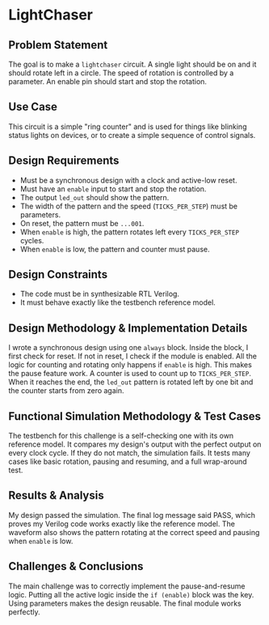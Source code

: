 # LightChaser

## Problem Statement
The goal is to make a `lightchaser` circuit. A single light should be on and it should rotate left in a circle. The speed of rotation is controlled by a parameter. An enable pin should start and stop the rotation.

## Use Case
This circuit is a simple "ring counter" and is used for things like blinking status lights on devices, or to create a simple sequence of control signals.

## Design Requirements
- Must be a synchronous design with a clock and active-low reset.
- Must have an `enable` input to start and stop the rotation.
- The output `led_out` should show the pattern.
- The width of the pattern and the speed (`TICKS_PER_STEP`) must be parameters.
- On reset, the pattern must be `...001`.
- When `enable` is high, the pattern rotates left every `TICKS_PER_STEP` cycles.
- When `enable` is low, the pattern and counter must pause.

## Design Constraints
- The code must be in synthesizable RTL Verilog.
- It must behave exactly like the testbench reference model.

## Design Methodology & Implementation Details
I wrote a synchronous design using one `always` block. Inside the block, I first check for reset. If not in reset, I check if the module is enabled. All the logic for counting and rotating only happens if `enable` is high. This makes the pause feature work. A counter is used to count up to `TICKS_PER_STEP`. When it reaches the end, the `led_out` pattern is rotated left by one bit and the counter starts from zero again.

## Functional Simulation Methodology & Test Cases
The testbench for this challenge is a self-checking one with its own reference model. It compares my design's output with the perfect output on every clock cycle. If they do not match, the simulation fails. It tests many cases like basic rotation, pausing and resuming, and a full wrap-around test.

## Results & Analysis
My design passed the simulation. The final log message said PASS, which proves my Verilog code works exactly like the reference model. The waveform also shows the pattern rotating at the correct speed and pausing when `enable` is low.

## Challenges & Conclusions
The main challenge was to correctly implement the pause-and-resume logic. Putting all the active logic inside the `if (enable)` block was the key. Using parameters makes the design reusable. The final module works perfectly.
